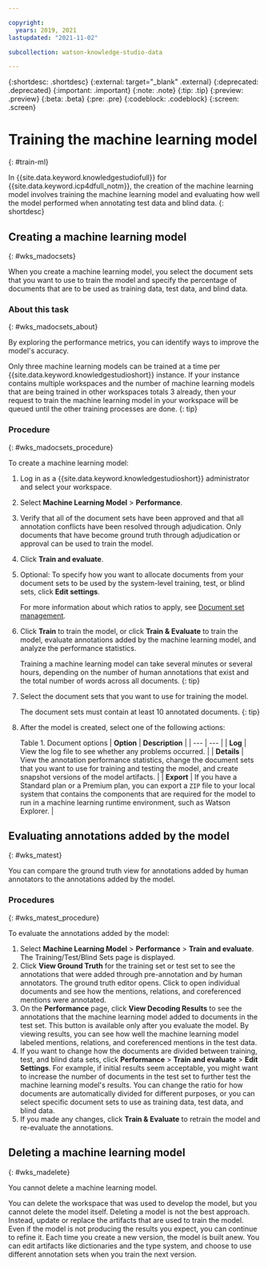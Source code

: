 ```yaml
---

copyright:
  years: 2019, 2021
lastupdated: "2021-11-02"

subcollection: watson-knowledge-studio-data

---
```


{:shortdesc: .shortdesc}
{:external: target="_blank" .external}
{:deprecated: .deprecated}
{:important: .important}
{:note: .note}
{:tip: .tip}
{:preview: .preview}
{:beta: .beta}
{:pre: .pre}
{:codeblock: .codeblock}
{:screen: .screen}

# Training the machine learning model
{: #train-ml}

In {{site.data.keyword.knowledgestudiofull}} for {{site.data.keyword.icp4dfull_notm}}, the creation of the machine learning model involves training the machine learning model and evaluating how well the model performed when annotating test data and blind data.
{: shortdesc}

## Creating a machine learning model
{: #wks_madocsets}

When you create a machine learning model, you select the document sets that you want to use to train the model and specify the percentage of documents that are to be used as training data, test data, and blind data.

### About this task
{: #wks_madocsets_about}

By exploring the performance metrics, you can identify ways to improve the model's accuracy.

Only three machine learning models can be trained at a time per {{site.data.keyword.knowledgestudioshort}} instance. If your instance contains multiple workspaces and the number of machine learning models that are being trained in other workspaces totals 3 already, then your request to train the machine learning model in your workspace will be queued until the other training processes are done.
{: tip}

### Procedure
{: #wks_madocsets_procedure}

To create a machine learning model:

1. Log in as a {{site.data.keyword.knowledgestudioshort}} administrator and select your workspace.
2. Select **Machine Learning Model** > **Performance**.
3. Verify that all of the document sets have been approved and that all annotation conflicts have been resolved through adjudication. Only documents that have become ground truth through adjudication or approval can be used to train the model.
4. Click **Train and evaluate**.
5. Optional: To specify how you want to allocate documents from your document sets to be used by the system-level training, test, or blind sets, click **Edit settings**.

    For more information about which ratios to apply, see [Document set management](/docs/watson-knowledge-studio-data?topic=watson-knowledge-studio-data-improve-ml#wks_mamanagedata).

6. Click **Train** to train the model, or click **Train & Evaluate** to train the model, evaluate annotations added by the machine learning model, and analyze the performance statistics.

    Training a machine learning model can take several minutes or several hours, depending on the number of human annotations that exist and the total number of words across all documents.
    {: tip}

7. Select the document sets that you want to use for training the model.

    The document sets must contain at least 10 annotated documents.
    {: tip}

8. After the model is created, select one of the following actions:

    Table 1. Document options
    | **Option** | **Description** |
    | --- | --- |
    | **Log** | View the log file to see whether any problems occurred. |
    | **Details** | View the annotation performance statistics, change the document sets that you want to use for training and testing the model, and create snapshot versions of the model artifacts. |
    | **Export** | If you have a Standard plan or a Premium plan, you can export a `ZIP` file to your local system that contains the components that are required for the model to run in a machine learning runtime environment, such as Watson Explorer. |

## Evaluating annotations added by the model
{: #wks_matest}

You can compare the ground truth view for annotations added by human annotators to the annotations added by the model.

### Procedures
{: #wks_matest_procedure}

To evaluate the annotations added by the model:

1. Select **Machine Learning Model** > **Performance** > **Train and evaluate**. The Training/Test/Blind Sets page is displayed.
1. Click **View Ground Truth** for the training set or test set to see the annotations that were added through pre-annotation and by human annotators. The ground truth editor opens. Click to open individual documents and see how the mentions, relations, and coreferenced mentions were annotated.
1. On the **Performance** page, click **View Decoding Results** to see the annotations that the machine learning model added to documents in the test set. This button is available only after you evaluate the model. By viewing results, you can see how well the machine learning model labeled mentions, relations, and coreferenced mentions in the test data.
1. If you want to change how the documents are divided between training, test, and blind data sets, click **Performance** > **Train and evaluate** > **Edit Settings**. For example, if initial results seem acceptable, you might want to increase the number of documents in the test set to further test the machine learning model's results. You can change the ratio for how documents are automatically divided for different purposes, or you can select specific document sets to use as training data, test data, and blind data.
1. If you made any changes, click **Train & Evaluate** to retrain the model and re-evaluate the annotations.

## Deleting a machine learning model
{: #wks_madelete}

You cannot delete a machine learning model.

You can delete the workspace that was used to develop the model, but you cannot delete the model itself. Deleting a model is not the best approach. Instead, update or replace the artifacts that are used to train the model. Even if the model is not producing the results you expect, you can continue to refine it. Each time you create a new version, the model is built anew. You can edit artifacts like dictionaries and the type system, and choose to use different annotation sets when you train the next version.
